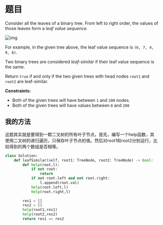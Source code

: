 # 题目

Consider all the leaves of a binary tree. From left to right order, the values of those leaves form a *leaf value sequence.*

![img](https://s3-lc-upload.s3.amazonaws.com/uploads/2018/07/16/tree.png)

For example, in the given tree above, the leaf value sequence is `(6, 7, 4, 9, 8)`.

Two binary trees are considered *leaf-similar* if their leaf value sequence is the same.

Return `true` if and only if the two given trees with head nodes `root1` and `root2` are leaf-similar.

 

**Constraints:**

- Both of the given trees will have between `1` and `200` nodes.
- Both of the given trees will have values between `0` and `200`

## 我的方法

这题其实就是要得到一颗二叉树的所有叶子节点。首先，编写一个help函数，其使用二叉树的递归遍历，只保存叶子节点的值。然后对root1和root2分别运行，比较得到的两个数组是否相等。

```python
class Solution:
    def leafSimilar(self, root1: TreeNode, root2: TreeNode) -> bool:
        def help(root,l):
            if not root:
                return
            if not root.left and not root.right:
                l.append(root.val)
            help(root.left,l)
            help(root.right,l)
            
        res1 = []
        res2 = []
        help(root1,res1)
        help(root2,res2)
        return res1 == res2
```

